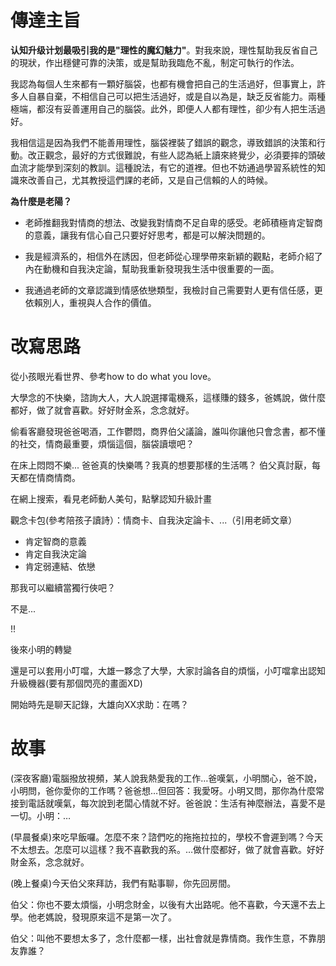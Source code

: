 # 傳達主旨

**认知升级计划最吸引我的是"理性的魔幻魅力"**。對我來說，理性幫助我反省自己的現狀，作出穩健可靠的決策，或是幫助我臨危不亂，制定可執行的作法。

我認為每個人生來都有一顆好腦袋，也都有機會把自己的生活過好，但事實上，許多人自暴自棄，不相信自己可以把生活過好，或是自以為是，缺乏反省能力。兩種極端，都沒有妥善運用自己的腦袋。此外，即便人人都有理性，卻少有人把生活過好。

我相信這是因為我們不能善用理性，腦袋裡裝了錯誤的觀念，導致錯誤的決策和行動。改正觀念，最好的方式很難說，有些人認為紙上讀來終覺少，必須要摔的頭破血流才能學到深刻的教訓。這種說法，有它的道裡。但也不妨通過學習系統性的知識來改善自己，尤其教授這們課的老師，又是自己信賴的人的時候。

**為什麼是老陽？**

- 老師推翻我對情商的想法、改變我對情商不足自卑的感受。老師積極肯定智商的意義，讓我有信心自己只要好好思考，都是可以解決問題的。

- 我是經濟系的，相信外在誘因，但老師從心理學帶來新穎的觀點，老師介紹了內在動機和自我決定論，幫助我重新發現我生活中很重要的一面。

- 我通過老師的文章認識到情感依戀類型，我檢討自己需要對人更有信任感，更依賴別人，重視與人合作的價值。


# 改寫思路

從小孩眼光看世界、參考how to do what you love。

大學念的不快樂，諮詢大人，大人說選擇電機系，這樣賺的錢多，爸媽說，做什麼都好，做了就會喜歡。好好財金系，念念就好。

偷看客廳發現爸爸喝酒，工作鬱悶，商界伯父議論，誰叫你讓他只會念書，都不懂的社交，情商最重要，煩惱這個，腦袋讀壞吧？

在床上悶悶不樂...
爸爸真的快樂嗎？我真的想要那樣的生活嗎？
伯父真討厭，每天都在情商情商。

在網上搜索，看見老師動人美句，點擊認知升級計畫

觀念卡包(參考陪孩子讀詩）：情商卡、自我決定論卡、...（引用老師文章）

- 肯定智商的意義
- 肯定自我決定論
- 肯定弱連結、依戀

那我可以繼續當獨行俠吧？

不是...

!!

後來小明的轉變

還是可以套用小叮噹，大雄一夥念了大學，大家討論各自的煩惱，小叮噹拿出認知升級機器(要有那個閃亮的畫面XD)

開始時先是聊天記錄，大雄向XX求助：在嗎？

# 故事


(深夜客廳)電腦撥放視頻，某人說我熱愛我的工作…爸嘆氣，小明關心，爸不說，小明問，爸你愛你的工作嗎？爸爸想…但回答：我愛呀。小明又問，那你為什麼常接到電話就嘆氣，每次說到老闆心情就不好。爸爸說：生活有神麼辦法，喜愛不是一切。小明：…

(早晨餐桌)來吃早飯囉。怎麼不來？諮們吃的拖拖拉拉的，學校不會遲到嗎？今天不太想去。怎麼可以這樣？我不喜歡我的系。…做什麼都好，做了就會喜歡。好好財金系，念念就好。

(晚上餐桌)今天伯父來拜訪，我們有點事聊，你先回房間。

伯父：你也不要太煩惱，小明念財金，以後有大出路呢。他不喜歡，今天還不去上學。他老媽說，發現原來這不是第一次了。

伯父：叫他不要想太多了，念什麼都一樣，出社會就是靠情商。我作生意，不靠朋友靠誰？
